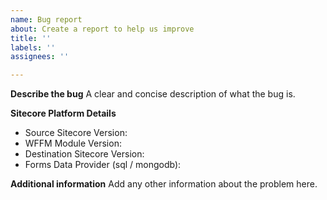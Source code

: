 ```yaml
---
name: Bug report
about: Create a report to help us improve
title: ''
labels: ''
assignees: ''

---
```


**Describe the bug**
A clear and concise description of what the bug is.

**Sitecore Platform Details**
* Source Sitecore Version:
* WFFM Module Version:
* Destination Sitecore Version:
* Forms Data Provider (sql / mongodb): 

**Additional information**
Add any other information about the problem here.
